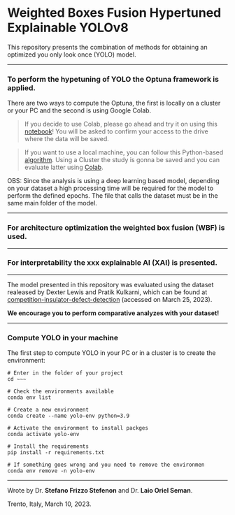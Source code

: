 # Weighted Boxes Fusion Hypertuned Explainable YOLOv8

This repository presents the combination of methods for obtaining an optimized you only look once (YOLO) model.

---

### To perform the hypetuning of YOLO the **Optuna framework** is applied.

There are two ways to compute the Optuna, the first is locally on a cluster or your PC and the second is using Google Colab.

> If you decide to use Colab, please go ahead and try it on using this [notebook](https://github.com/SFStefenon/WBF-HE-YOLO/blob/main/Hypertuning_Optuna/Google_Colab_Computing/YOLOv8_Optuna.ipynb)! You will be asked to confirm your access to the drive where the data will be saved.

> If you want to use a local machine, you can follow this Python-based [algorithm](https://github.com/SFStefenon/WBF-HE-YOLO/blob/main/Hypertuning_Optuna/Cluster_Computing/yolov8_insulator_exp1.py). Using a Cluster the study is gonna be saved and you can evaluate latter using [Colab](https://github.com/SFStefenon/WBF-HE-YOLO/blob/main/Hypertuning_Optuna/Cluster_Computing/Experiment_Results/Optuna_Results.ipynb).


OBS: Since the analysis is using a deep learning based model, depending on your dataset a high processing time will be required for the model to perform the defined epochs. The file that calls the dataset must be in the same main folder of the model.

---

### For architecture optimization the **weighted box fusion (WBF)** is used.

---

### For interpretability the **xxx** explainable AI (XAI) is presented.

---

The model presented in this repository was evaluated using the dataset realeased by Dexter Lewis and Pratik Kulkarni, which can be found at [competition-insulator-defect-detection](https://dx.doi.org/10.21227/vkdw-x769) (accessed on March 25, 2023).

**We encourage you to perform comparative analyzes with your dataset!**

---

### Compute YOLO in your machine

The first step to compute YOLO in your PC or in a cluster is to create the environment:

```
# Enter in the folder of your project
cd ~~~ 

# Check the environments available
conda env list

# Create a new environment
conda create --name yolo-env python=3.9

# Activate the environment to install packges
conda activate yolo-env

# Install the requirements
pip install -r requirements.txt

# If something goes wrong and you need to remove the environmen
conda env remove -n yolo-env
```



---


Wrote by Dr. **Stefano Frizzo Stefenon** and Dr. **Laio Oriel Seman**.

Trento, Italy, March 10, 2023.
